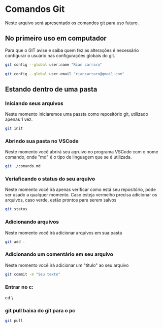 # Comandos Git
Neste arquivo será apresentado os comandos git para uso futuro.
 
## No primeiro uso em computador
Para que o GIT avise e saiba quem fez as alterações é necessário configurar o usuário nas configurações globais do git.
 
```bash
git config --global user.name "Rian carraro"
 
git config --global user.email "riancarraro@gmail.com"
```
 
## Estando dentro de uma pasta
 
### Iniciando seus arquivos
Neste momento iniciaremos uma passta como repositório git, utilizado apenas 1 vez.
 
```bash
git init
```
 
### Abrindo sua pasta no VSCode
Neste momento você abrirá seu aqruivo no programa VSCode com o nome comando, onde "md" é o tipo de linguagem que se é utilizada.
 
```bash
git ./comando.md
```
 
### Veriaficando o status do seu arquivo
Neste momento você irá apenas verificar como está seu repositório, pode ser usado a qualquer momento. Caso esteja vermelho precisa adicionar os arquivos, caso verde, estão prontos para serem salvos
 
```bash
git status
```
 
### Adicionando arquivos
Neste momento você irá adicionar arquivos em sua pasta
 
```bash
git add .
```
 
### Adicionando um comentário em seu arquivo
Neste momento você irá adicionar um "titulo" ao seu arquivo
 
```bash
git commit -m "Seu texto"
```
 
### Entrar no c:
 
cd \

### git pull baixa do git para o pc

```bash
git pull
```
